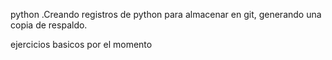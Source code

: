 p y t h o n 
.Creando registros de python para almacenar en git, generando una copia de respaldo.

ejercicios basicos por el momento 
 

